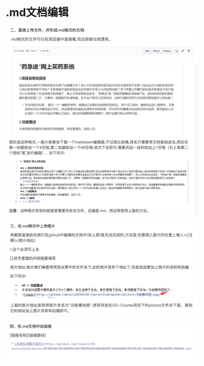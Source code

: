 # .md文档编辑
  ![](https://github.com/Android-Star/.md-/blob/master/2-1%E4%B8%8A%E4%BC%A0%E6%96%87%E6%A1%A3.png)
  ![](https://github.com/Android-Star/.md-/blob/master/2-2%E4%B8%8A%E4%BC%A0%E6%96%87%E6%A1%A3.png)
    
  ![](https://github.com/Android-Star/.md-/blob/master/3-%E5%9B%BE%E7%89%87.png)
    
  ![](https://github.com/Android-Star/.md-/blob/master/4-%E5%8A%A0%E9%93%BE%E6%8E%A5.png)
